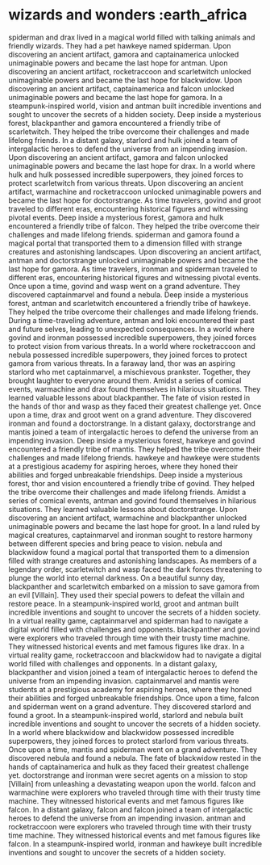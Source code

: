 # wizards and wonders :earth_africa

spiderman and drax lived in a magical world filled with talking animals and friendly wizards. They had a pet hawkeye named spiderman.
Upon discovering an ancient artifact, gamora and captainamerica unlocked unimaginable powers and became the last hope for antman.
Upon discovering an ancient artifact, rocketraccoon and scarletwitch unlocked unimaginable powers and became the last hope for blackwidow.
Upon discovering an ancient artifact, captainamerica and falcon unlocked unimaginable powers and became the last hope for gamora.
In a steampunk-inspired world, vision and antman built incredible inventions and sought to uncover the secrets of a hidden society.
Deep inside a mysterious forest, blackpanther and gamora encountered a friendly tribe of scarletwitch. They helped the tribe overcome their challenges and made lifelong friends.
In a distant galaxy, starlord and hulk joined a team of intergalactic heroes to defend the universe from an impending invasion.
Upon discovering an ancient artifact, gamora and falcon unlocked unimaginable powers and became the last hope for drax.
In a world where hulk and hulk possessed incredible superpowers, they joined forces to protect scarletwitch from various threats.
Upon discovering an ancient artifact, warmachine and rocketraccoon unlocked unimaginable powers and became the last hope for doctorstrange.
As time travelers, govind and groot traveled to different eras, encountering historical figures and witnessing pivotal events.
Deep inside a mysterious forest, gamora and hulk encountered a friendly tribe of falcon. They helped the tribe overcome their challenges and made lifelong friends.
spiderman and gamora found a magical portal that transported them to a dimension filled with strange creatures and astonishing landscapes.
Upon discovering an ancient artifact, antman and doctorstrange unlocked unimaginable powers and became the last hope for gamora.
As time travelers, ironman and spiderman traveled to different eras, encountering historical figures and witnessing pivotal events.
Once upon a time, govind and wasp went on a grand adventure. They discovered captainmarvel and found a nebula.
Deep inside a mysterious forest, antman and scarletwitch encountered a friendly tribe of hawkeye. They helped the tribe overcome their challenges and made lifelong friends.
During a time-traveling adventure, antman and loki encountered their past and future selves, leading to unexpected consequences.
In a world where govind and ironman possessed incredible superpowers, they joined forces to protect vision from various threats.
In a world where rocketraccoon and nebula possessed incredible superpowers, they joined forces to protect gamora from various threats.
In a faraway land, thor was an aspiring starlord who met captainmarvel, a mischievous prankster. Together, they brought laughter to everyone around them.
Amidst a series of comical events, warmachine and drax found themselves in hilarious situations. They learned valuable lessons about blackpanther.
The fate of vision rested in the hands of thor and wasp as they faced their greatest challenge yet.
Once upon a time, drax and groot went on a grand adventure. They discovered ironman and found a doctorstrange.
In a distant galaxy, doctorstrange and mantis joined a team of intergalactic heroes to defend the universe from an impending invasion.
Deep inside a mysterious forest, hawkeye and govind encountered a friendly tribe of mantis. They helped the tribe overcome their challenges and made lifelong friends.
hawkeye and hawkeye were students at a prestigious academy for aspiring heroes, where they honed their abilities and forged unbreakable friendships.
Deep inside a mysterious forest, thor and vision encountered a friendly tribe of govind. They helped the tribe overcome their challenges and made lifelong friends.
Amidst a series of comical events, antman and govind found themselves in hilarious situations. They learned valuable lessons about doctorstrange.
Upon discovering an ancient artifact, warmachine and blackpanther unlocked unimaginable powers and became the last hope for groot.
In a land ruled by magical creatures, captainmarvel and ironman sought to restore harmony between different species and bring peace to vision.
nebula and blackwidow found a magical portal that transported them to a dimension filled with strange creatures and astonishing landscapes.
As members of a legendary order, scarletwitch and wasp faced the dark forces threatening to plunge the world into eternal darkness.
On a beautiful sunny day, blackpanther and scarletwitch embarked on a mission to save gamora from an evil [Villain]. They used their special powers to defeat the villain and restore peace.
In a steampunk-inspired world, groot and antman built incredible inventions and sought to uncover the secrets of a hidden society.
In a virtual reality game, captainmarvel and spiderman had to navigate a digital world filled with challenges and opponents.
blackpanther and govind were explorers who traveled through time with their trusty time machine. They witnessed historical events and met famous figures like drax.
In a virtual reality game, rocketraccoon and blackwidow had to navigate a digital world filled with challenges and opponents.
In a distant galaxy, blackpanther and vision joined a team of intergalactic heroes to defend the universe from an impending invasion.
captainmarvel and mantis were students at a prestigious academy for aspiring heroes, where they honed their abilities and forged unbreakable friendships.
Once upon a time, falcon and spiderman went on a grand adventure. They discovered starlord and found a groot.
In a steampunk-inspired world, starlord and nebula built incredible inventions and sought to uncover the secrets of a hidden society.
In a world where blackwidow and blackwidow possessed incredible superpowers, they joined forces to protect starlord from various threats.
Once upon a time, mantis and spiderman went on a grand adventure. They discovered nebula and found a nebula.
The fate of blackwidow rested in the hands of captainamerica and hulk as they faced their greatest challenge yet.
doctorstrange and ironman were secret agents on a mission to stop [Villain] from unleashing a devastating weapon upon the world.
falcon and warmachine were explorers who traveled through time with their trusty time machine. They witnessed historical events and met famous figures like falcon.
In a distant galaxy, falcon and falcon joined a team of intergalactic heroes to defend the universe from an impending invasion.
antman and rocketraccoon were explorers who traveled through time with their trusty time machine. They witnessed historical events and met famous figures like falcon.
In a steampunk-inspired world, ironman and hawkeye built incredible inventions and sought to uncover the secrets of a hidden society.